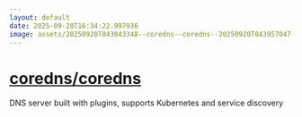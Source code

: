 ```yaml
---
layout: default
date: 2025-09-20T16:34:22.997936
image: assets/20250920T043043348--coredns--coredns--20250920T043957047--cropped.png
---
```


# [coredns/coredns](https://github.com/coredns/coredns)

DNS server built with plugins, supports Kubernetes and service discovery
